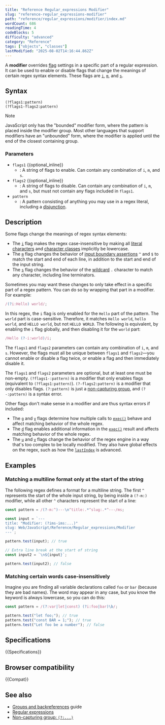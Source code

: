 ```yaml
---
title: "Reference Regular_expressions Modifier"
slug: "reference-regular_expressions-modifier"
path: "reference/regular_expressions/modifier/index.md"
wordCount: 686
readingTime: 4
codeBlocks: 5
difficulty: "advanced"
category: "Reference"
tags: ["objects", "classes"]
lastModified: "2025-08-02T14:16:44.862Z"
---
```



A **modifier** overrides [flag](/en-US/docs/Web/JavaScript/Reference/Regular_expressions#regex_flags) settings in a specific part of a regular expression. It can be used to enable or disable flags that change the meanings of certain regex syntax elements. These flags are [`i`](/en-US/docs/Web/JavaScript/Reference/Global_Objects/RegExp/ignoreCase), [`m`](/en-US/docs/Web/JavaScript/Reference/Global_Objects/RegExp/multiline), and [`s`](/en-US/docs/Web/JavaScript/Reference/Global_Objects/RegExp/dotAll).

## Syntax

```regex
(?flags1:pattern)
(?flags1-flags2:pattern)
```

> [!NOTE]
> JavaScript only has the "bounded" modifier form, where the pattern is placed inside the modifier group. Most other languages that support modifiers have an "unbounded" form, where the modifier is applied until the end of the closest containing group.

### Parameters

- `flags1` {{optional_inline}}
  - : A string of flags to enable. Can contain any combination of `i`, `m`, and `s`.
- `flags2` {{optional_inline}}
  - : A string of flags to disable. Can contain any combination of `i`, `m`, and `s`, but must not contain any flags included in `flags1`.
- `pattern`
  - : A pattern consisting of anything you may use in a regex literal, including a [disjunction](/en-US/docs/Web/JavaScript/Reference/Regular_expressions/Disjunction).

## Description

Some flags change the meanings of regex syntax elements:

- The [`i`](/en-US/docs/Web/JavaScript/Reference/Global_Objects/RegExp/ignoreCase) flag makes the regex case-insensitive by making all [literal characters](/en-US/docs/Web/JavaScript/Reference/Regular_expressions/Literal_character) and [character classes](/en-US/docs/Web/JavaScript/Reference/Regular_expressions/Character_class) implicitly be lowercase.
- The [`m`](/en-US/docs/Web/JavaScript/Reference/Global_Objects/RegExp/multiline) flag changes the behavior of [input boundary assertions](/en-US/docs/Web/JavaScript/Reference/Regular_expressions/Input_boundary_assertion) `^` and `$` to match the start and end of each line, in addition to the start and end of the input string.
- The [`s`](/en-US/docs/Web/JavaScript/Reference/Global_Objects/RegExp/dotAll) flag changes the behavior of the [wildcard](/en-US/docs/Web/JavaScript/Reference/Regular_expressions/Wildcard) `.` character to match any character, including line terminators.

Sometimes you may want these changes to only take effect in a specific part of a regex pattern. You can do so by wrapping that part in a modifier. For example:

```js
/(?i:Hello) world/;
```

In this regex, the `i` flag is only enabled for the `Hello` part of the pattern. The `world` part is case-sensitive. Therefore, it matches `Hello world`, `hello world`, and `HELLO world`, but not `HELLO WORLD`. The following is equivalent, by enabling the `i` flag globally, and then disabling it for the `world` part:

```js
/Hello (?-i:world)/i;
```

The `flags1` and `flags2` parameters can contain any combination of `i`, `m`, and `s`. However, the flags must all be unique between `flags1` and `flags2`—you cannot enable or disable a flag twice, or enable a flag and then immediately disable it.

The `flags1` and `flags2` parameters are optional, but at least one must be non-empty. `(?flags1-:pattern)` is a modifier that only enables flags (equivalent to `(?flags1:pattern)`). `(?-flags2:pattern)` is a modifier that only disables flags. `(?:pattern)` is just a [non-capturing group](/en-US/docs/Web/JavaScript/Reference/Regular_expressions/Non-capturing_group), and `(?-:pattern)` is a syntax error.

Other flags don't make sense in a modifier and are thus syntax errors if included:

- The [`g`](/en-US/docs/Web/JavaScript/Reference/Global_Objects/RegExp/global) and [`y`](/en-US/docs/Web/JavaScript/Reference/Global_Objects/RegExp/sticky) flags determine how multiple calls to [`exec()`](/en-US/docs/Web/JavaScript/Reference/Global_Objects/RegExp/exec) behave and affect matching behavior of the whole regex.
- The [`d`](/en-US/docs/Web/JavaScript/Reference/Global_Objects/RegExp/hasIndices) flag enables additional information in the [`exec()`](/en-US/docs/Web/JavaScript/Reference/Global_Objects/RegExp/exec) result and affects matching behavior of the whole regex.
- The [`u`](/en-US/docs/Web/JavaScript/Reference/Global_Objects/RegExp/unicode) and [`v`](/en-US/docs/Web/JavaScript/Reference/Global_Objects/RegExp/unicodeSets) flags change the behavior of the regex engine in a way that's too complex to be locally modified. They also have global effects on the regex, such as how the [`lastIndex`](/en-US/docs/Web/JavaScript/Reference/Global_Objects/RegExp/lastIndex) is advanced.

## Examples

### Matching a multiline format only at the start of the string

The following regex defines a format for a multiline string. The first `^` represents the start of the whole input string, by being inside a `(?-m:)` modifier, while all other `^` characters represent the start of a line:

```js
const pattern = /(?-m:^)---\n^title:.*^slug:.*^---/ms;

const input = `---
title: "Modifier: (?ims-ims:...)"
slug: Web/JavaScript/Reference/Regular_expressions/Modifier
---`;

pattern.test(input); // true

// Extra line break at the start of string
const input2 = `\n${input}`;

pattern.test(input2); // false
```

### Matching certain words case-insensitively

Imagine you are finding all variable declarations called `foo` or `bar` (because they are bad names). The word may appear in any case, but you know the keyword is always lowercase, so you can do this:

```js
const pattern = /(?:var|let|const) (?i:foo|bar)\b/;

pattern.test("let foo;"); // true
pattern.test("const BAR = 1;"); // true
pattern.test("Let foo be a number"); // false
```

## Specifications

{{Specifications}}

## Browser compatibility

{{Compat}}

## See also

- [Groups and backreferences](/en-US/docs/Web/JavaScript/Guide/Regular_expressions/Groups_and_backreferences) guide
- [Regular expressions](/en-US/docs/Web/JavaScript/Reference/Regular_expressions)
- [Non-capturing group: `(?:...)`](/en-US/docs/Web/JavaScript/Reference/Regular_expressions/Non-capturing_group)

